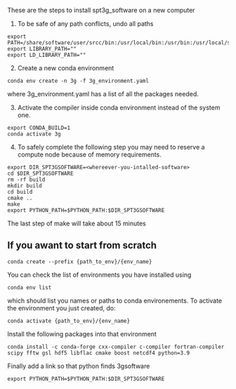 These are the steps to install spt3g_software on a new computer

1. To be safe of any path conflicts, undo all paths
```
export PATH=/share/software/user/srcc/bin:/usr/local/bin:/usr/bin:/usr/local/sbin:/usr/sbin:/home/users/$USER/bin
export LIBRARY_PATH=""
export LD_LIBRARY_PATH=""
```

2. Create a new conda environment
```
conda env create -n 3g -f 3g_environment.yaml
```
where 3g_environment.yaml has a list of all the packages needed.

3. Activate the compiler inside conda environment instead of the system one.
```
export CONDA_BUILD=1
conda activate 3g
```

4. To safely complete the following step you may need to reserve a compute node because of memory requirements.
```
export DIR_SPT3GSOFTWARE=<whereever-you-intalled-software>
cd $DIR_SPT3GSOFTWARE
rm -rf build
mkdir build
cd build
cmake ..
make
export PYTHON_PATH=$PYTHON_PATH:$DIR_SPT3GSOFTWARE
```
The last step of make will take about 15 minutes




If you awant to start from scratch
-----------------------------------------------------

```
conda create --prefix {path_to_env}/{env_name}
```
You can check the list of environments you have installed using 
```
conda env list
```
which should list you names or paths to conda environements. To activate the environment you just created, do:
```
conda activate {path_to_env}/{env_name}
```
Install the following packages into that environment
```
conda install -c conda-forge cxx-compiler c-compiler fortran-compiler scipy fftw gsl hdf5 libflac cmake boost netcdf4 python=3.9
```

Finally add a link so that python finds 3gsoftware
```
export PYTHON_PATH=$PYTHON_PATH:$DIR_SPT3GSOFTWARE
```
